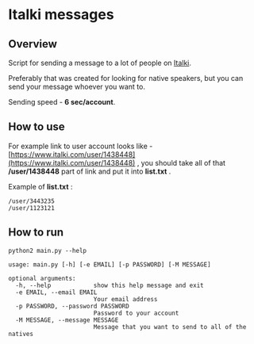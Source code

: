 # Italki messages

## Overview
Script for sending a message to a lot of people on [Italki](https://www.italki.com/home). 

Preferably that was created for looking for native speakers, but you can send your message whoever you want to.

Sending speed - **6 sec/account**.

## How to use
For example link to user account looks like - [https://www.italki.com/user/1438448](https://www.italki.com/user/1438448) , you should take all of that **/user/1438448** part of link and put it into **list.txt** .

Example of **list.txt** :
```
/user/3443235
/user/1123121
```

## How to run
```
python2 main.py --help
```

```
usage: main.py [-h] [-e EMAIL] [-p PASSWORD] [-M MESSAGE]

optional arguments:
  -h, --help            show this help message and exit
  -e EMAIL, --email EMAIL
                        Your email address
  -p PASSWORD, --password PASSWORD
                        Password to your account
  -M MESSAGE, --message MESSAGE
                        Message that you want to send to all of the natives
```
